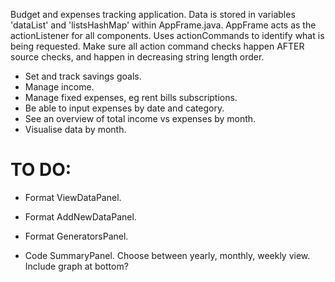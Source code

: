 Budget and expenses tracking application.
Data is stored in variables 'dataList' and 'listsHashMap' within AppFrame.java.
AppFrame acts as the actionListener for all components. Uses actionCommands to identify what is being requested.
Make sure all action command checks happen AFTER source checks, and happen in decreasing string length order.

- Set and track savings goals.
- Manage income.
- Manage fixed expenses, eg rent bills subscriptions.
- Be able to input expenses by date and category.
- See an overview of total income vs expenses by month.
- Visualise data by month.

# TO DO:
- Format ViewDataPanel.
- Format AddNewDataPanel.
- Format GeneratorsPanel.

- Code SummaryPanel. Choose between yearly, monthly, weekly view. Include graph at bottom?
